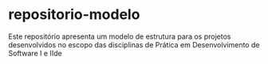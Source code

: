 # repositorio-modelo
Este repositório apresenta um modelo de estrutura para os projetos desenvolvidos no escopo das disciplinas de Prática em Desenvolvimento de Software I e IIde 
